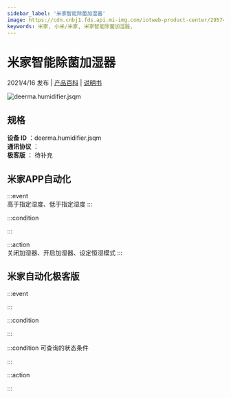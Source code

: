 ```yaml
---
sidebar_label: '米家智能除菌加湿器'
image: https://cdn.cnbj1.fds.api.mi-img.com/iotweb-product-center/29574dd5fa0fb35f4f2865647b315ea5_2991-1.png?GalaxyAccessKeyId=AKVGLQWBOVIRQ3XLEW&Expires=9223372036854775807&Signature=zSm9I1s/4fX1X6SltCMo10y7t0c=
keywords: 米家, 小米/米家, 米家智能除菌加湿器, 
---
```

# 米家智能除菌加湿器

2021/4/16 发布 | [产品百科](https://home.mi.com/webapp/content/baike/product/index.html?model=deerma.humidifier.jsqm/) | [说明书](https://home.mi.com/views/introduction.html?model=deerma.humidifier.jsqm&region=cn)

![deerma.humidifier.jsqm](https://cdn.cnbj1.fds.api.mi-img.com/iotweb-product-center/29574dd5fa0fb35f4f2865647b315ea5_2991-1.png?GalaxyAccessKeyId=AKVGLQWBOVIRQ3XLEW&Expires=9223372036854775807&Signature=zSm9I1s/4fX1X6SltCMo10y7t0c=)

## 规格  
> 
**设备 ID** ：deerma.humidifier.jsqm  
**通讯协议** ：  
**极客版**  ： 待补充 


## 米家APP自动化  

:::event  
高于指定湿度、低于指定湿度
:::

:::condition  

:::

:::action   
关闭加湿器、开启加湿器、设定恒湿模式
:::

## 米家自动化极客版  

:::event  

:::

:::condition  

:::

:::condition 可查询的状态条件  

:::

:::action  

:::

        
